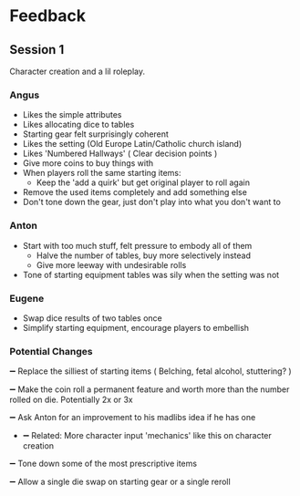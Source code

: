 # Feedback

## Session 1
Character creation and a lil roleplay.

### Angus
- Likes the simple attributes
- Likes allocating dice to tables
- Starting gear felt surprisingly coherent
- Likes the setting (Old Europe Latin/Catholic church island)
- Likes 'Numbered Hallways' ( Clear decision points )
- Give more coins to buy things with
- When players roll the same starting items:
    - Keep the 'add a quirk' but get original player to roll again
- Remove the used items completely and add something else
- Don't tone down the gear, just don't play into what you don't want to

### Anton
- Start with too much stuff, felt pressure to embody all of them
    - Halve the number of tables, buy more selectively instead
    - Give more leeway with undesirable rolls
- Tone of starting equipment tables was sily when the setting was not

### Eugene
- Swap dice results of two tables once
- Simplify starting equipment, encourage players to embellish

### Potential Changes
:heavy_minus_sign: Replace the silliest of starting items ( Belching, fetal alcohol, stuttering? )

:heavy_minus_sign: Make the coin roll a permanent feature and worth more than the number rolled on die. Potentially 2x or 3x

:heavy_minus_sign: Ask Anton for an improvement to his madlibs idea if he has one

- :heavy_minus_sign: Related: More character input 'mechanics' like this on character creation

:heavy_minus_sign: Tone down some of the most prescriptive items

:heavy_minus_sign: Allow a single die swap on starting gear or a single reroll

